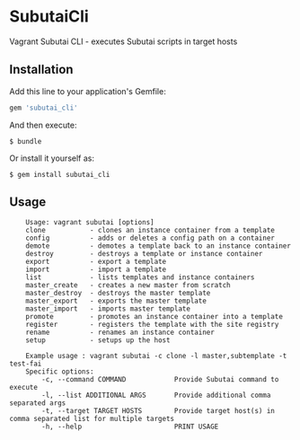 # SubutaiCli

Vagrant Subutai CLI - executes Subutai scripts in target hosts

## Installation

Add this line to your application's Gemfile:

```ruby
gem 'subutai_cli'
```

And then execute:

    $ bundle

Or install it yourself as:

    $ gem install subutai_cli

## Usage
        Usage: vagrant subutai [options]
        clone           - clones an instance container from a template
        config          - adds or deletes a config path on a container
        demote          - demotes a template back to an instance container
        destroy         - destroys a template or instance container
        export          - export a template
        import          - import a template
        list            - lists templates and instance containers
        master_create   - creates a new master from scratch
        master_destroy  - destroys the master template
        master_export   - exports the master template
        master_import   - imports master template
        promote         - promotes an instance container into a template
        register        - registers the template with the site registry
        rename          - renames an instance container
        setup           - setups up the host

        Example usage : vagrant subutai -c clone -l master,subtemplate -t test-fai
        Specific options:
            -c, --command COMMAND            Provide Subutai command to execute
            -l, --list ADDITIONAL ARGS       Provide additional comma separated args
            -t, --target TARGET HOSTS        Provide target host(s) in comma separated list for multiple targets
            -h, --help                       PRINT USAGE




